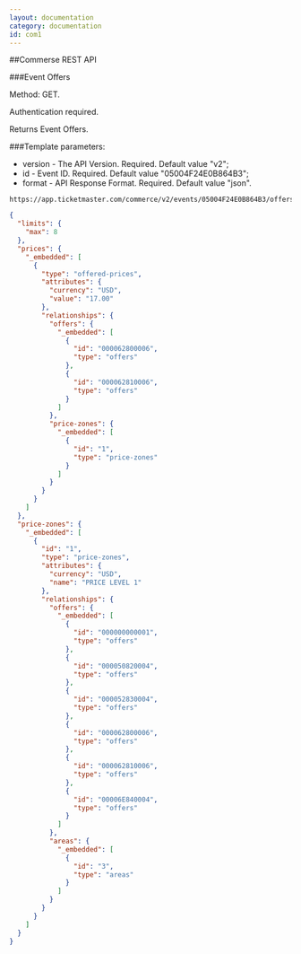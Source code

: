 ```yaml
---
layout: documentation
category: documentation
id: com1
---
```


##Commerse REST API


>

###Event Offers

Method: GET. 

Authentication required.

Returns Event Offers.

###Template parameters:

- version - The API Version. Required. Default value "v2";
- id - Event ID. Required. Default value "05004F24E0B864B3";
- format - API Response Format. Required. Default value "json".

>
~~~
https://app.ticketmaster.com/commerce/v2/events/05004F24E0B864B3/offers.json
~~~

>
~~~json
{
  "limits": {
    "max": 8
  },
  "prices": {
    "_embedded": [
      {
        "type": "offered-prices",
        "attributes": {
          "currency": "USD",
          "value": "17.00"
        },
        "relationships": {
          "offers": {
            "_embedded": [
              {
                "id": "000062800006",
                "type": "offers"
              },
              {
                "id": "000062810006",
                "type": "offers"
              }
            ]
          },
          "price-zones": {
            "_embedded": [
              {
                "id": "1",
                "type": "price-zones"
              }
            ]
          }
        }
      }
    ]
  },
  "price-zones": {
    "_embedded": [
      {
        "id": "1",
        "type": "price-zones",
        "attributes": {
          "currency": "USD",
          "name": "PRICE LEVEL 1"
        },
        "relationships": {
          "offers": {
            "_embedded": [
              {
                "id": "000000000001",
                "type": "offers"
              },
              {
                "id": "000050820004",
                "type": "offers"
              },
              {
                "id": "000052830004",
                "type": "offers"
              },
              {
                "id": "000062800006",
                "type": "offers"
              },
              {
                "id": "000062810006",
                "type": "offers"
              },
              {
                "id": "00006E840004",
                "type": "offers"
              }
            ]
          },
          "areas": {
            "_embedded": [
              {
                "id": "3",
                "type": "areas"
              }
            ]
          }
        }
      }
    ]
  }
}
~~~

